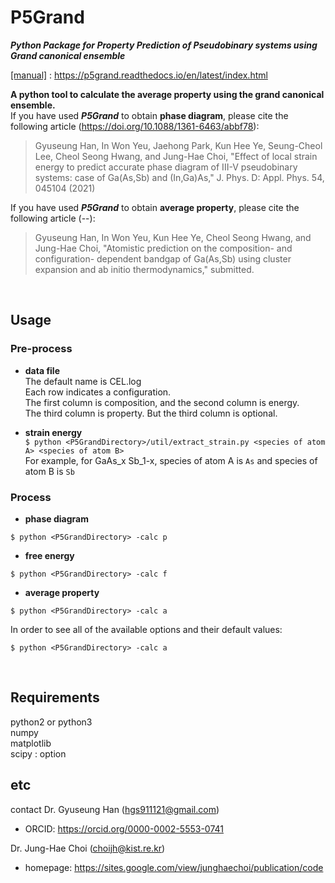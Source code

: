 P5Grand
=====

***Python Package for Property Prediction of Pseudobinary systems using Grand canonical ensemble***

[[manual]](https://p5grand.readthedocs.io/en/latest/index.html) : https://p5grand.readthedocs.io/en/latest/index.html

**A python tool to calculate the average property using the grand canonical ensemble.** <br>
If you have used ***P5Grand*** to obtain **phase diagram**, please cite the following article (https://doi.org/10.1088/1361-6463/abbf78): <br>
> Gyuseung Han, In Won Yeu, Jaehong Park, Kun Hee Ye, Seung-Cheol Lee, Cheol Seong Hwang, and Jung-Hae Choi, "Effect of local strain energy to predict accurate phase diagram of III-V pseudobinary systems: case of Ga(As,Sb) and (In,Ga)As," J. Phys. D: Appl. Phys. 54, 045104 (2021)

If you have used ***P5Grand*** to obtain **average property**, please cite the following article (--): <br>
> Gyuseung Han, In Won Yeu, Kun Hee Ye, Cheol Seong Hwang, and Jung-Hae Choi, "Atomistic prediction on the composition- and configuration- dependent bandgap of Ga(As,Sb) using cluster expansion and ab initio thermodynamics," submitted.

<br>

## Usage
### Pre-process
- **data file** <br>
The default name is CEL.log <br>
Each row indicates a configuration. <br>
The first column is composition, and the second column is energy. <br>
The third column is property. But the third column is optional. <br>

- **strain energy** <br>
```$ python <P5GrandDirectory>/util/extract_strain.py <species of atom A> <species of atom B>``` <br>
For example, for GaAs_x Sb_1-x, species of atom A is `As` and species of atom B is ``Sb``


### Process
- **phase diagram**
```
$ python <P5GrandDirectory> -calc p
```
- **free energy**
```
$ python <P5GrandDirectory> -calc f
```
- **average property**
```
$ python <P5GrandDirectory> -calc a
```

In order to see all of the available options and their default values: <br>
```
$ python <P5GrandDirectory> -calc a
```

<br>

## Requirements
python2 or python3 <br>
numpy <br>
matplotlib <br>
scipy : option

## etc
contact
Dr. Gyuseung Han (hgs911121@gmail.com)
* ORCID: https://orcid.org/0000-0002-5553-0741

Dr. Jung-Hae Choi (choijh@kist.re.kr) 
* homepage: https://sites.google.com/view/junghaechoi/publication/code
